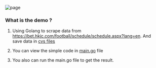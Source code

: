<!--
 * @Author: Heisenberg
 * @Date: 2022-04-29 15:15:07
 * @LastEditTime: 2022-04-30 00:10:59
-->

![page](https://raw.githubusercontent.com/Johnson8888/freelancer_demo/main/web_crawler/page.png?token=GHSAT0AAAAAABMRCOJVZTA6STQ3L5MVOZMCYTMBZMQ)

### What is the demo ?
1. Using Golang to scrape data from https://bet.hkjc.com/football/schedule/schedule.aspx?lang=en.
And save data in [cvs files](https://github.com/Johnson8888/freelancer_demo/blob/main/web_crawler/1651215692.csv)

2. You can view the simple code in [main.go](https://github.com/Johnson8888/freelancer_demo/blob/main/web_crawler/main.go) file

3. You also can run the main.go file to get the result.

